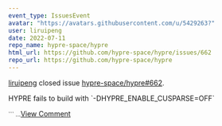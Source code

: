 ```yaml
---
event_type: IssuesEvent
avatar: "https://avatars.githubusercontent.com/u/5429263?"
user: liruipeng
date: 2022-07-11
repo_name: hypre-space/hypre
html_url: https://github.com/hypre-space/hypre/issues/662
repo_url: https://github.com/hypre-space/hypre
---
```


<a href='https://github.com/liruipeng' target='_blank'>liruipeng</a> closed issue <a href='https://github.com/hypre-space/hypre/issues/662' target='_blank'>hypre-space/hypre#662</a>.

<p>HYPRE fails to build with `-DHYPRE_ENABLE_CUSPARSE=OFF`</p><small>```...</small><a href='https://github.com/hypre-space/hypre/issues/662' target='_blank'>View Comment</a>